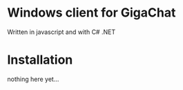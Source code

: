 # Windows client for GigaChat
Written in javascript and with C# .NET 

# Installation
nothing here yet...
